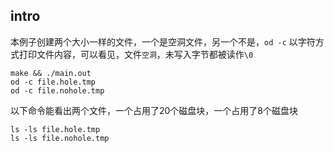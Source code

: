 ## intro

本例子创建两个大小一样的文件，一个是空洞文件，另一个不是，`od -c` 以字符方式打印文件内容，可以看见，文件`空洞`，未写入字节都被读作`\0`

```
make && ./main.out
od -c file.hole.tmp
od -c file.nohole.tmp
```

以下命令能看出两个文件，一个占用了20个磁盘块，一个占用了8个磁盘块

```
ls -ls file.hole.tmp
ls -ls file.nohole.tmp
```